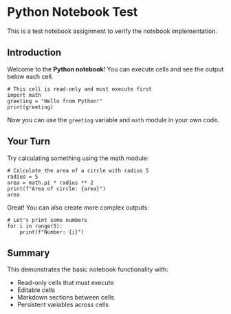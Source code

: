 # Python Notebook Test

This is a test notebook assignment to verify the notebook implementation.

## Introduction

Welcome to the **Python notebook**! You can execute cells and see the output below each cell.

```[readonly,mustExecute]
# This cell is read-only and must execute first
import math
greeting = "Hello from Python!"
print(greeting)
```

Now you can use the `greeting` variable and `math` module in your own code.

## Your Turn

Try calculating something using the math module:

```
# Calculate the area of a circle with radius 5
radius = 5
area = math.pi * radius ** 2
print(f"Area of circle: {area}")
area
```

Great! You can also create more complex outputs:

```
# Let's print some numbers
for i in range(5):
    print(f"Number: {i}")
```

## Summary

This demonstrates the basic notebook functionality with:
- Read-only cells that must execute
- Editable cells
- Markdown sections between cells
- Persistent variables across cells
